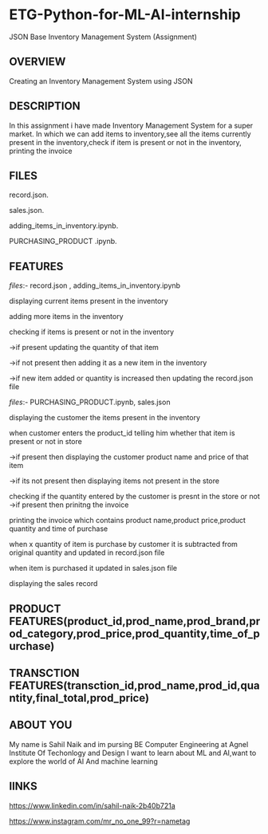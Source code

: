 # ETG-Python-for-ML-AI-internship
JSON Base Inventory Management System (Assignment)

## OVERVIEW
Creating an Inventory Management System using JSON

## DESCRIPTION
In this assignment i have made Inventory Management System for a super market.
In which we can add items to inventory,see all the items currently present in the inventory,check if item is present or not in the inventory,
printing the invoice

## FILES
record.json.

sales.json.

adding_items_in_inventory.ipynb.

PURCHASING_PRODUCT .ipynb.

## FEATURES
_files_:- record.json , adding_items_in_inventory.ipynb
      
 displaying current items present in the inventory

 adding more items in the inventory

 checking if items is present or not in the inventory
 
 ->if present updating the quantity of that item

 ->if not present then adding it as a new item in the inventory
 
 ->if new item added or quantity is increased then updating the record.json file
 
 _files_:- PURCHASING_PRODUCT.ipynb, sales.json
        
  displaying the customer the items present in the inventory
 
  when customer enters the product_id telling him whether that item is present or not in store
  
  ->if present then displaying the customer product name and price of that item
  
  ->if its not present then displaying items not present in the store
 
  checking if the quantity entered by the customer is presnt in the store or not
   ->if present then prinitng the invoice
 
  printing the invoice which contains product name,product price,product quantity and time of purchase 
  
  when  x quantity of item is purchase by customer it is subtracted from original quantity and updated in record.json file 
 
   when item is purchased it updated in sales.json file
 
  displaying the sales record

## PRODUCT FEATURES(product_id,prod_name,prod_brand,prod_category,prod_price,prod_quantity,time_of_purchase)

## TRANSCTION FEATURES(transction_id,prod_name,prod_id,quantity,final_total,prod_price)

## ABOUT YOU
My name is Sahil Naik and im pursing BE Computer Engineering at Agnel Institute Of Techonlogy and Design
I want to learn about ML and AI,want to explore the world of AI And machine learning

## lINKS
https://www.linkedin.com/in/sahil-naik-2b40b721a

https://www.instagram.com/mr_no_one_99?r=nametag
 
 
 

